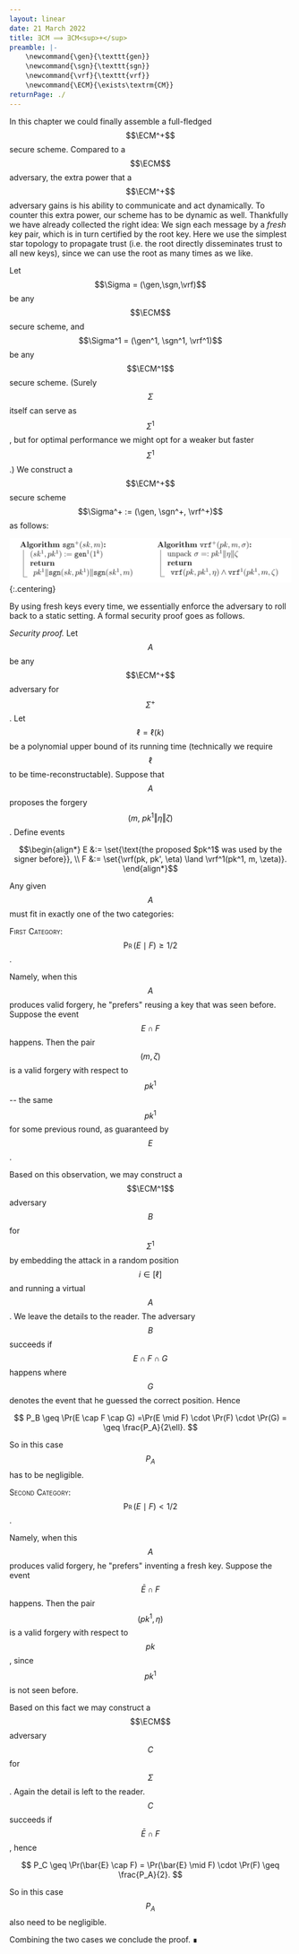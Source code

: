 ```yaml
---
layout: linear
date: 21 March 2022
title: ∃CM ⟹ ∃CM<sup>+</sup>
preamble: |-
    \newcommand{\gen}{\texttt{gen}}
    \newcommand{\sgn}{\texttt{sgn}}
    \newcommand{\vrf}{\texttt{vrf}}
    \newcommand{\ECM}{\exists\textrm{CM}}
returnPage: ./
---
```


In this chapter we could finally assemble a full-fledged $$\ECM^+$$ secure scheme. Compared to a $$\ECM$$ adversary, the extra power that a $$\ECM^+$$ adversary gains is his ability to communicate and act dynamically. To counter this extra power, our scheme has to be dynamic as well. Thankfully we have already collected the right idea: We sign each message by a *fresh* key pair, which is in turn certified by the root key. Here we use the simplest star topology to propagate trust (i.e. the root directly disseminates trust to all new keys), since we can use the root as many times as we like.

Let $$\Sigma = (\gen,\sgn,\vrf)$$ be any $$\ECM$$ secure scheme, and $$\Sigma^1 = (\gen^1, \sgn^1, \vrf^1)$$ be any $$\ECM^1$$ secure scheme. (Surely $$\Sigma$$ itself can serve as $$\Sigma^1$$, but for optimal performance we might opt for a weaker but faster $$\Sigma^1$$.) We construct a $$\ECM^+$$ secure scheme $$\Sigma^+ := (\gen, \sgn^+, \vrf^+)$$ as follows:

![](./6-star.svg){:.centering}

By using fresh keys every time, we essentially enforce the adversary to roll back to a static setting. A formal security proof goes as follows.

*Security proof.*
Let $$A$$ be any $$\ECM^+$$ adversary for $$\Sigma^+$$. Let $$\ell = \ell(k)$$ be a polynomial upper bound of its running time (technically we require $$\ell$$ to be time-reconstructable). Suppose that $$A$$ proposes the forgery $$(m, ~pk^1 \Vert \eta \Vert \zeta)$$. Define events

$$\begin{align*}
	E &:= \set{\text{the proposed $pk^1$ was used by the signer before}}, \\
	F &:= \set{\vrf(pk, pk', \eta) \land \vrf^1(pk^1, m, \zeta)}.
\end{align*}$$

Any given $$A$$ must fit in exactly one of the two categories:

<span style="font-variant:small-caps;">First Category: $$\Pr(E \mid F) \geq 1/2$$.</span>

Namely, when this $$A$$ produces valid forgery, he "prefers" reusing a key that was seen before. Suppose the event $$E \cap F$$ happens. Then the pair $$(m,\zeta)$$ is a valid forgery with respect to $$pk^1$$ -- the same $$pk^1$$ for some previous round, as guaranteed by $$E$$.

Based on this observation, we may construct a $$\ECM^1$$ adversary $$B$$ for $$\Sigma^1$$ by embedding the attack in a random position $$i \in [\ell]$$ and running a virtual $$A$$. We leave the details to the reader. The adversary $$B$$ succeeds if $$E \cap F \cap G$$ happens where $$G$$ denotes the event that he guessed the correct position. Hence

$$
	P_B \geq \Pr(E \cap F \cap G)
	=\Pr(E \mid F) \cdot \Pr(F) \cdot \Pr(G)
	= \geq \frac{P_A}{2\ell}.
$$

So in this case $$P_A$$ has to be negligible.

<span style="font-variant:small-caps;">Second Category: $$\Pr(E \mid F) < 1/2$$.</span>

Namely, when this $$A$$ produces valid forgery, he "prefers" inventing a fresh key. Suppose the event $$\bar{E} \cap F$$ happens. Then the pair $$(pk^1,\eta)$$ is a valid forgery with respect to $$pk$$, since $$pk^1$$ is not seen before.

Based on this fact we may construct a $$\ECM$$ adversary $$C$$ for $$\Sigma$$. Again the detail is left to the reader. $$C$$ succeeds if $$\bar{E} \cap F$$, hence

$$
	P_C \geq \Pr(\bar{E} \cap F)
	= \Pr(\bar{E} \mid F) \cdot \Pr(F)
	\geq \frac{P_A}{2}.
$$

So in this case $$P_A$$ also need to be negligible.

Combining the two cases we conclude the proof. ∎

